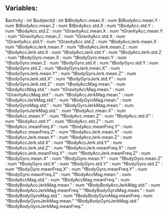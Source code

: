 ## Variables:
$activity                     : int
$subjectid                    : int
$tBodyAcc.mean.X              : num
$tBodyAcc.mean.Y              : num
$tBodyAcc.mean.Z              : num
$tBodyAcc.std.X               : num
"tBodyAcc.std.Y               : num
"tBodyAcc.std.Z               : num
"tGravityAcc.mean.X           : num
"tGravityAcc.mean.Y 	        : num
"tGravityAcc.mean.Z           : num
"tGravityAcc.std.X            : num
"tGravityAcc.std.Y 	          : num
"tGravityAcc.std.Z 	          : num
"tBodyAccJerk.mean.X 	        : num
"tBodyAccJerk.mean.Y 	        : num
"tBodyAccJerk.mean.Z 	        : num
"tBodyAccJerk.std.X           : num
"tBodyAccJerk.std.Y           : num
"tBodyAccJerk.std.Z           : num
"tBodyGyro.mean.X 	          : num
"tBodyGyro.mean.Y 	          : num
"tBodyGyro.mean.Z             : num
"tBodyGyro.std.X 	            : num
"tBodyGyro.std.Y 	            : num
"tBodyGyro.std.Z 	            : num
"tBodyGyroJerk.mean.X"        : num
"tBodyGyroJerk.mean.Y"        : num
"tBodyGyroJerk.mean.Z"	      : num
"tBodyGyroJerk.std.X"	        : num
"tBodyGyroJerk.std.Y"	        : num
"tBodyGyroJerk.std.Z"         : num
"tBodyAccMag.mean."	          : num
"tBodyAccMag.std."	          : num
"tGravityAccMag.mean."	      : num
"tGravityAccMag.std."	        : num
"tBodyAccJerkMag.mean."	      : num
"tBodyAccJerkMag.std."	      : num
"tBodyGyroMag.mean."	        : num
"tBodyGyroMag.std."	          : num
"tBodyGyroJerkMag.mean."	    : num
"tBodyGyroJerkMag.std."	      : num
"fBodyAcc.mean.X"	            : num
"fBodyAcc.mean.Y"	            : num
"fBodyAcc.mean.Z"	            : num
"fBodyAcc.std.X"	            : num
"fBodyAcc.std.Y"	            : num
"fBodyAcc.std.Z"	            : num
"fBodyAcc.meanFreq.X"	        : num
"fBodyAcc.meanFreq.Y"	        : num
"fBodyAcc.meanFreq.Z"         : num
"fBodyAccJerk.mean.X"	        : num
"fBodyAccJerk.mean.Y"         : num
"fBodyAccJerk.mean.Z"	        : num
"fBodyAccJerk.std.X"          : num
"fBodyAccJerk.std.Y"          : num
"fBodyAccJerk.std.Z"	        : num
"fBodyAccJerk.meanFreq.X"     : num
"fBodyAccJerk.meanFreq.Y"     : num
"fBodyAccJerk.meanFreq.Z"	    : num
"fBodyGyro.mean.X"            : num
"fBodyGyro.mean.Y"            : num
"fBodyGyro.mean.Z"            : num
"fBodyGyro.std.X"             : num
"fBodyGyro.std.Y"             : num
"fBodyGyro.std.Z"             : num
"fBodyGyro.meanFreq.X"        : num
"fBodyGyro.meanFreq.Y"        : num
"fBodyGyro.meanFreq.Z"        : num
"fBodyAccMag.mean."           : num
"fBodyAccMag.std."            : num
"fBodyAccMag.meanFreq."       : num
"fBodyBodyAccJerkMag.mean."   : num
"fBodyBodyAccJerkMag.std."    : num
"fBodyBodyAccJerkMag.meanFreq."
"fBodyBodyGyroMag.mean."      : num
"fBodyBodyGyroMag.std."       : num
"fBodyBodyGyroMag.meanFreq    : num
"fBodyBodyGyroJerkMag.mean."
"fBodyBodyGyroJerkMag.std."
"fBodyBodyGyroJerkMag.meanFreq."
